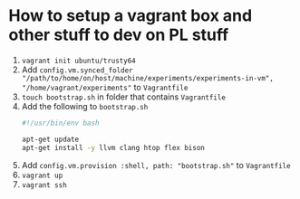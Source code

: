 # How to setup a vagrant box and other stuff to dev on PL stuff

1. `vagrant init ubuntu/trusty64`
2. Add `config.vm.synced_folder "/path/to/home/on/host/machine/experiments/experiments-in-vm", "/home/vagrant/experiments"` to `Vagrantfile`
3. `touch bootstrap.sh` in folder that contains `Vagrantfile`
4. Add the following to `bootstrap.sh`
   ```bash
   #!/usr/bin/env bash

   apt-get update
   apt-get install -y llvm clang htop flex bison
   ```
5. Add `config.vm.provision :shell, path: "bootstrap.sh"` to `Vagrantfile`
6. `vagrant up`
7. `vagrant ssh`
